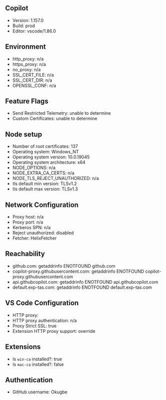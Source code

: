 ## Copilot

- Version: 1.157.0
- Build: prod
- Editor: vscode/1.86.0

## Environment

- http_proxy: n/a
- https_proxy: n/a
- no_proxy: n/a
- SSL_CERT_FILE: n/a
- SSL_CERT_DIR: n/a
- OPENSSL_CONF: n/a

## Feature Flags

- Send Restricted Telemetry: unable to determine
- Custom Certificates: unable to determine

## Node setup

- Number of root certificates: 137
- Operating system: Windows_NT
- Operating system version: 10.0.19045
- Operating system architecture: x64
- NODE_OPTIONS: n/a
- NODE_EXTRA_CA_CERTS: n/a
- NODE_TLS_REJECT_UNAUTHORIZED: n/a
- tls default min version: TLSv1.2
- tls default max version: TLSv1.3

## Network Configuration

- Proxy host: n/a
- Proxy port: n/a
- Kerberos SPN: n/a
- Reject unauthorized: disabled
- Fetcher: HelixFetcher

## Reachability

- github.com: getaddrinfo ENOTFOUND github.com
- copilot-proxy.githubusercontent.com: getaddrinfo ENOTFOUND copilot-proxy.githubusercontent.com
- api.githubcopilot.com: getaddrinfo ENOTFOUND api.githubcopilot.com
- default.exp-tas.com: getaddrinfo ENOTFOUND default.exp-tas.com

## VS Code Configuration

- HTTP proxy: 
- HTTP proxy authentication: n/a
- Proxy Strict SSL: true
- Extension HTTP proxy support: override

## Extensions

- Is `win-ca` installed?: true
- Is `mac-ca` installed?: false

## Authentication

- GitHub username: Okugbe